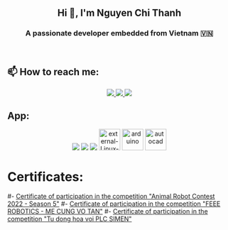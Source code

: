 <!-- <img align="left" width="400" src="https://github.githubassets.com/images/modules/profile/profile-first-repo.svg" /> -->

<!-- <img align="right" width="64" src="https://img.icons8.com/color/48/vietnam-circular.png" /> -->

<h2 align="center">Hi 👋, I'm Nguyen Chi Thanh</h2>
<p align="center">
  <h3 align="center">A passionate developer embedded from Vietnam 🇻🇳 </h3>
</p>

<br />

## 📫 How to reach me:

<p align="center">
  <a href="https://www.facebook.com/chi.thanh.106902/" alt="Facebook">
    <img src="https://img.icons8.com/fluent/48/000000/facebook-new.png" target="_blank" />
  </a> 
  <a href="https://github.com/thanhnguyen0801" alt="Github">
    <img src="https://img.icons8.com/fluent/48/000000/github.png"/>
  </a>
  <a href="mailto:nguyenchi072018@gmail.com" alt="Email">
    <img src="https://img.icons8.com/fluent/48/000000/mailing.png"/>
  </a>
</p>

## App:
<p align="center">
  <img src="https://img.icons8.com/fluent/48/000000/matlab.png"/>
  <img src="https://img.icons8.com/color/48/000000/visual-studio-code-2019.png"/>
  <img src="https://img.icons8.com/color/48/null/visual-studio--v2.png"/>
  <img width="48" height="48" src="https://img.icons8.com/external-those-icons-flat-those-icons/48/external-Linux-logos-and-brands-those-icons-flat-those-icons.png" alt="external-Linux-logos-and-brands-those-icons-flat-those-icons"/>
  <img width="48" height="48" src="https://img.icons8.com/color/48/arduino.png" alt="arduino"/>
  <img width="48" height="48" src="https://img.icons8.com/color/48/autocad.png" alt="autocad"/>
</p>

# Certificates:

#- [Certificate of participation in the competition "Animal Robot Contest 2022 - Season 5"](https://drive.google.com/file/d/1aBDdLKTcQXIQYLOCsp9PytucYRCNOJLb/view?usp=sharing)
#- [Certificate of participation in the competition "FEEE ROBOTICS - ME CUNG VO TAN"](https://drive.google.com/file/d/10WAb0dApxPux6M9eJcOx-GQwUCZu0VcN/view?usp=sharing)
#- [Certificate of participation in the competition "Tu dong hoa voi PLC SIMEN"](https://drive.google.com/file/d/1LaFRO25-gxZ2Wjzv6sX13hse5tkF30U3/view?usp=drive_link)
